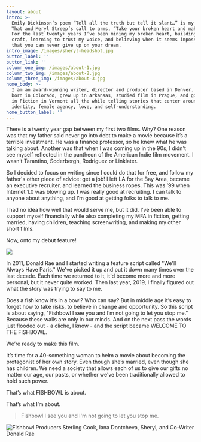 ```yaml
---
layout: about
intro: >-
  Emily Dickinson‘s poem “Tell all the truth but tell it slant…” is my mantra.
  That and Meryl Streep’s call to arms, “Take your broken heart and make art.”
  For the last twenty+ years I’ve been mining my broken heart, building my
  craft, learning to trust my voice, and believing when it seems impossible,
  that you can never give up on your dream.
intro_image: /images/sheryl-headshot.jpg
button_label: ''
button_link: ''
column_one_img: /images/about-1.jpg
column_two_img: /images/about-2.jpg
column_three_img: /images/about-3.jpg
home_body: >-
  I am an award-winning writer, director and producer based in Denver. I was
  born in Colorado, grew up in Arkansas, studied film in Prague, and got my MFA
  in Fiction in Vermont all the while telling stories that center around
  identity, female agency, love, and self-understanding.
home_button_label: ''
---
```

There is a twenty year gap between my first two films. Why? One reason was that my father said never go into debt to make a movie because it’s a terrible investment. He was a finance professor, so he knew what he was talking about. Another was that when I was coming up in the 90s, I didn't see myself reflected in the pantheon of the American Indie film movement. I wasn’t Tarantino, Soderbergh, Rodriguez or Linklater.

So I decided to focus on writing since I could do that for free, and follow my father's other piece of advice: get a job! I left LA for the Bay Area,  became an executive recruiter, and learned the business ropes. This was ‘99 when Internet 1.0 was blowing up. I was really good at recruiting. I can talk to anyone about anything, and I’m good at getting folks to talk to me.

I had no idea how well that would serve me, but it did. I’ve been able to support myself financially while also completing my MFA in fiction, getting married, having children, teaching screenwriting, and making my other short films.

Now, onto my debut feature!

![](/images/lily-n-rose-3.jpg)

In 2011, Donald Rae and I started writing a feature script called "We'll Always Have Paris." We've picked it up and put it down many times over the last decade. Each time we returned to it, it'd become more and more personal, but it never quite worked. Then last year, 2019, I finally figured out what the story was trying to say to me.

Does a fish know it’s in a bowl? Who can say? But in middle age it’s easy to forget how to take risks, to believe in change and opportunity. So this script is about saying, "Fishbowl I see you and I’m not going to let you stop me." Because these walls are only in our minds. And on the next pass the words just flooded out - a cliche, I know - and the script became WELCOME TO THE FISHBOWL.

We’re ready to make this film.

It’s time for a 40-something woman to helm a movie about becoming the protagonist of her own story. Even though she’s married, even though she has children. We need a society that allows each of us to give our gifts no matter our age, our pasts, or whether we’ve been traditionally allowed to hold such power.

That’s what FISHBOWL is about.

That’s what I’m about.

> Fishbowl I see you and I'm not going to let you stop me.

![](/images/fb-team-photo.jpg "Fishbowl Producers Sterling Cook, Iana Dontcheva, Sheryl, and Co-Writer Donald Rae")

![]()